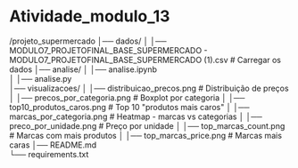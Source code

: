 # Atividade_modulo_13
/projeto_supermercado
│── dados/
│   │── MODULO7_PROJETOFINAL_BASE_SUPERMERCADO - MODULO7_PROJETOFINAL_BASE_SUPERMERCADO (1).csv      # Carregar os dados
│── analise/
│   │── analise.ipynb                  
│   │── analise.py                     
│── visualizacoes/
│   │── distribuicao_precos.png        # Distribuição de preços
│   │── precos_por_categoria.png       # Boxplot por categoria
│   │── top10_produtos_caros.png       # Top 10 "produtos mais caros"
│   │── marcas_por_categoria.png       # Heatmap - marcas vs categorias
│   │── preco_por_unidade.png          # Preço por unidade
│   │── top_marcas_count.png           # Marcas com mais produtos
│   │── top_marcas_price.png           # Marcas mais caras
│── README.md                          
└── requirements.txt                   
